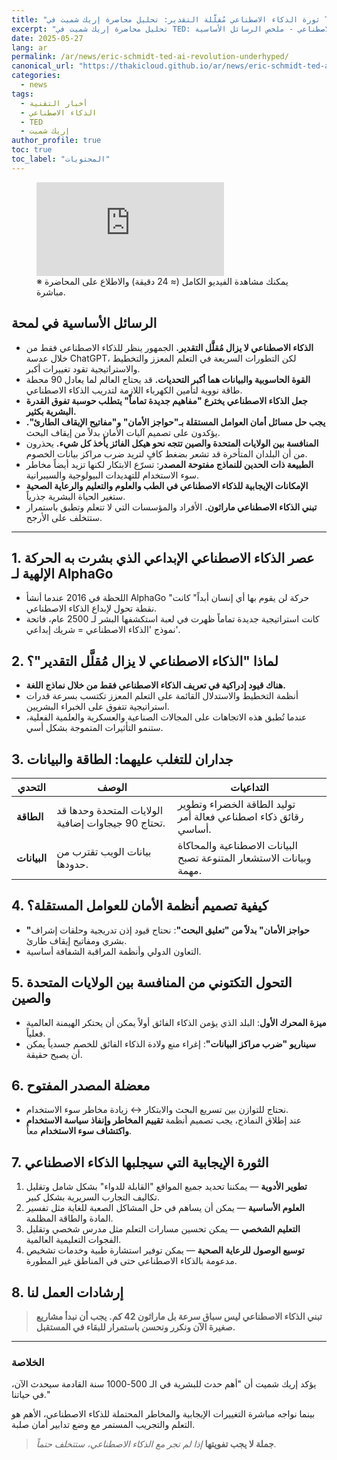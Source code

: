 ```yaml
---
title: "ثورة الذكاء الاصطناعي مُقلَّلة التقدير: تحليل محاضرة إريك شميت في TED"
excerpt: "تحليل محاضرة إريك شميت في TED: ظاهرة التقليل من شأن الذكاء الاصطناعي، قيود الطاقة والبيانات، المنافسة بين الولايات المتحدة والصين، أمان العوامل المستقلة، والإمكانات الإيجابية للذكاء الاصطناعي - ملخص الرسائل الأساسية"
date: 2025-05-27
lang: ar
permalink: /ar/news/eric-schmidt-ted-ai-revolution-underhyped/
canonical_url: "https://thakicloud.github.io/ar/news/eric-schmidt-ted-ai-revolution-underhyped/"
categories:
  - news
tags:
  - أخبار التقنية
  - الذكاء الاصطناعي
  - TED
  - إريك شميت
author_profile: true
toc: true
toc_label: "المحتويات"
---
```


<figure class="video-container">
  <iframe
    src="https://www.youtube.com/embed/id4YRO7G0wE"
    title="ثورة الذكاء الاصطناعي مُقلَّلة التقدير | إريك شميت | TED"
    frameborder="0"
    allow="accelerometer; autoplay; clipboard-write; encrypted-media; gyroscope; picture-in-picture"
    allowfullscreen
  ></iframe>
  <figcaption>※ يمكنك مشاهدة الفيديو الكامل (≈ 24 دقيقة) والاطلاع على المحاضرة مباشرة.</figcaption>
</figure>

## الرسائل الأساسية في لمحة

- **الذكاء الاصطناعي لا يزال مُقلَّل التقدير.** الجمهور ينظر للذكاء الاصطناعي فقط من خلال عدسة ChatGPT، لكن التطورات السريعة في التعلم المعزز والتخطيط والاستراتيجية تقود تغييرات أكبر.
- **القوة الحاسوبية والبيانات هما أكبر التحديات.** قد يحتاج العالم لما يعادل 90 محطة طاقة نووية لتأمين الكهرباء اللازمة لتدريب الذكاء الاصطناعي.
- **جعل الذكاء الاصطناعي يخترع "مفاهيم جديدة تماماً" يتطلب حوسبة تفوق القدرة البشرية بكثير.**
- **يجب حل مسائل أمان العوامل المستقلة بـ"حواجز الأمان" و"مفاتيح الإيقاف الطارئ".** يؤكدون على تصميم آليات الأمان بدلاً من إيقاف البحث.
- **المنافسة بين الولايات المتحدة والصين تتجه نحو هيكل الفائز يأخذ كل شيء.** يحذرون من أن البلدان المتأخرة قد تشعر بضغط كافٍ لتريد ضرب مراكز بيانات الخصوم.
- **الطبيعة ذات الحدين للنماذج مفتوحة المصدر**: تسرّع الابتكار لكنها تزيد أيضاً مخاطر سوء الاستخدام للتهديدات البيولوجية والسيبرانية.
- **الإمكانات الإيجابية للذكاء الاصطناعي في الطب والعلوم والتعليم والرعاية الصحية** ستغير الحياة البشرية جذرياً.
- **تبني الذكاء الاصطناعي ماراثون.** الأفراد والمؤسسات التي لا تتعلم وتطبق باستمرار ستتخلف على الأرجح.

---

## 1. عصر الذكاء الاصطناعي الإبداعي الذي بشرت به الحركة الإلهية لـ AlphaGo

- اللحظة في 2016 عندما أنشأ AlphaGo "حركة لن يقوم بها أي إنسان أبداً" كانت نقطة تحول لإبداع الذكاء الاصطناعي.
- كانت استراتيجية جديدة تماماً ظهرت في لعبة استكشفها البشر لـ 2500 عام، فاتحة نموذج 'الذكاء الاصطناعي = شريك إبداعي'.

## 2. لماذا "الذكاء الاصطناعي لا يزال مُقلَّل التقدير"؟

- **هناك قيود إدراكية في تعريف الذكاء الاصطناعي فقط من خلال نماذج اللغة.**
- أنظمة التخطيط والاستدلال القائمة على التعلم المعزز تكتسب بسرعة قدرات استراتيجية تتفوق على الخبراء البشريين.
- عندما تُطبق هذه الاتجاهات على المجالات الصناعية والعسكرية والعلمية الفعلية، ستنمو التأثيرات المتموجة بشكل أسي.

## 3. جداران للتغلب عليهما: الطاقة والبيانات

| التحدي | الوصف | التداعيات |
|---------|--------|-----------|
| **الطاقة** | الولايات المتحدة وحدها قد تحتاج 90 جيجاوات إضافية. | توليد الطاقة الخضراء وتطوير رقائق ذكاء اصطناعي فعالة أمر أساسي. |
| **البيانات** | بيانات الويب تقترب من حدودها. | البيانات الاصطناعية والمحاكاة وبيانات الاستشعار المتنوعة تصبح مهمة. |

## 4. كيفية تصميم أنظمة الأمان للعوامل المستقلة؟

- **"حواجز الأمان" بدلاً من "تعليق البحث"**: نحتاج قيود إذن تدريجية وحلقات إشراف بشري ومفاتيح إيقاف طارئ.
- التعاون الدولي وأنظمة المراقبة الشفافة أساسية.

## 5. التحول التكتوني من المنافسة بين الولايات المتحدة والصين

- **ميزة المحرك الأول**: البلد الذي يؤمن الذكاء الفائق أولاً يمكن أن يحتكر الهيمنة العالمية فعلياً.
- **سيناريو "ضرب مراكز البيانات"**: إغراء منع ولادة الذكاء الفائق للخصم جسدياً يمكن أن يصبح حقيقة.

## 6. معضلة المصدر المفتوح

- نحتاج للتوازن بين تسريع البحث والابتكار ↔ زيادة مخاطر سوء الاستخدام.
- عند إطلاق النماذج، يجب تصميم أنظمة **تقييم المخاطر وإنفاذ سياسة الاستخدام واكتشاف سوء الاستخدام** معاً.

## 7. الثورة الإيجابية التي سيجلبها الذكاء الاصطناعي

1. **تطوير الأدوية** — يمكننا تحديد جميع المواقع "القابلة للدواء" بشكل شامل وتقليل تكاليف التجارب السريرية بشكل كبير.
2. **العلوم الأساسية** — يمكن أن يساهم في حل المشاكل الصعبة للغاية مثل تفسير المادة والطاقة المظلمة.
3. **التعليم الشخصي** — يمكن تحسين مسارات التعلم مثل مدرس شخصي وتقليل الفجوات التعليمية العالمية.
4. **توسيع الوصول للرعاية الصحية** — يمكن توفير استشارة طبية وخدمات تشخيص مدعومة بالذكاء الاصطناعي حتى في المناطق غير المطورة.

## 8. إرشادات العمل لنا

> **تبني الذكاء الاصطناعي ليس سباق سرعة بل ماراثون 42 كم.**
> **يجب أن نبدأ مشاريع صغيرة الآن ونكرر ونحسن باستمرار للبقاء في المستقبل.**

---

### الخلاصة

يؤكد إريك شميت أن "أهم حدث للبشرية في الـ 500-1000 سنة القادمة سيحدث الآن، في حياتنا."

بينما نواجه مباشرة التغييرات الإيجابية والمخاطر المحتملة للذكاء الاصطناعي، الأهم هو التعلم والتجريب المستمر مع وضع تدابير أمان صلبة.

> **جملة لا يجب تفويتها**
> *إذا لم تجر مع الذكاء الاصطناعي، ستتخلف حتماً.*
